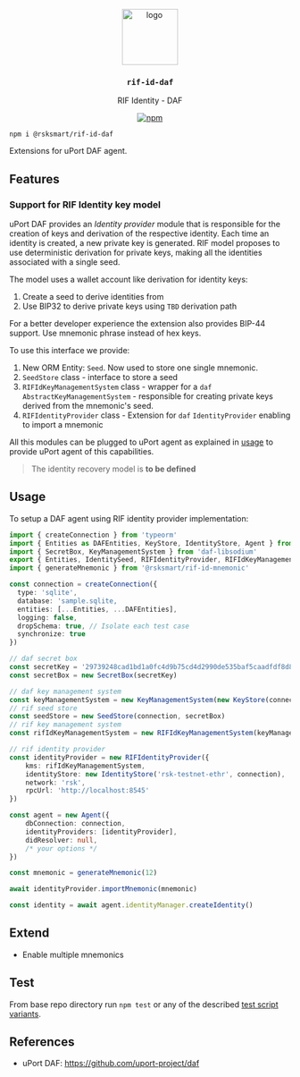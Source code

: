 <p align="middle">
    <img src="https://www.rifos.org/assets/img/logo.svg" alt="logo" height="100" >
</p>
<h3 align="middle"><code>rif-id-daf</code></h3>
<p align="middle">
    RIF Identity - DAF
</p>
<p align="middle">
    <a href="https://badge.fury.io/js/%40rsksmart%2Frif-id-ethr-did">
        <img src="https://badge.fury.io/js/%40rsksmart%2Frif-id-ethr-did.svg" alt="npm" />
    </a>
</p>

```
npm i @rsksmart/rif-id-daf
```

Extensions for uPort DAF agent.

## Features

### Support for RIF Identity key model

uPort DAF provides an _Identity provider_ module that is responsible for the creation of keys and derivation of the respective identity. Each time an identity is created, a new private key is generated. RIF model proposes to use deterministic derivation for private keys, making all the identities associated with a single seed.

The model uses a wallet account like derivation for identity keys:
1. Create a seed to derive identities from
2. Use BIP32 to derive private keys using `TBD` derivation path

For a better developer experience the extension also provides BIP-44 support. Use mnemonic phrase instead of hex keys.

To use this interface we provide:
1. New ORM Entity: `Seed`. Now used to store one single mnemonic.
2. `SeedStore` class - interface to store a seed
3. `RIFIdKeyManagementSystem` class - wrapper for a `daf` `AbstractKeyManagementSystem` - responsible for creating private keys derived from the mnemonic's seed.
4. `RIFIdentityProvider` class - Extension for `daf` `IdentityProvider` enabling to import a mnemonic

All this modules can be plugged to uPort agent as explained in [usage](#usage) to provide uPort agent of this capabilities.

> The identity recovery model is **to be defined**

## Usage

To setup a DAF agent using RIF identity provider implementation:

```typescript
import { createConnection } from 'typeorm'
import { Entities as DAFEntities, KeyStore, IdentityStore, Agent } from 'daf-core'
import { SecretBox, KeyManagementSystem } from 'daf-libsodium'
export { Entities, IdentitySeed, RIFIdentityProvider, RIFIdKeyManagementSystem, SeedStore } from '@rsksmart/rif-id-daf'
import { generateMnemonic } from '@rsksmart/rif-id-mnemonic'

const connection = createConnection({
  type: 'sqlite',
  database: 'sample.sqlite,
  entities: [...Entities, ...DAFEntities],
  logging: false,
  dropSchema: true, // Isolate each test case
  synchronize: true
})

// daf secret box
const secretKey = '29739248cad1bd1a0fc4d9b75cd4d2990de535baf5caadfdf8d8f86664aa830c'
const secretBox = new SecretBox(secretKey)

// daf key management system
const keyManagementSystem = new KeyManagementSystem(new KeyStore(connection, secretBox))
// rif seed store
const seedStore = new SeedStore(connection, secretBox)
// rif key management system
const rifIdKeyManagementSystem = new RIFIdKeyManagementSystem(keyManagementSystem, seedStore)

// rif identity provider
const identityProvider = new RIFIdentityProvider({
    kms: rifIdKeyManagementSystem,
    identityStore: new IdentityStore('rsk-testnet-ethr', connection),
    network: 'rsk',
    rpcUrl: 'http://localhost:8545'
})

const agent = new Agent({
    dbConnection: connection,
    identityProviders: [identityProvider],
    didResolver: null,
    /* your options */
})

const mnemonic = generateMnemonic(12)

await identityProvider.importMnemonic(mnemonic)

const identity = await agent.identityManager.createIdentity()
```

## Extend

- Enable multiple mnemonics

## Test

From base repo directory run `npm test` or any of the described [test script variants](../../README#test).

## References

- uPort DAF: https://github.com/uport-project/daf
